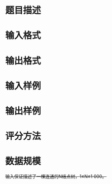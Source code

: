 

# 题目描述



# 输入格式



# 输出格式



# 输入样例



# 输出样例



# 评分方法



# 数据规模


<p>
<s *，则得到120%的分。<br="">输入保证描述了一棵连通的N结点树，1≤N≤1 000。</s> 
</p>
